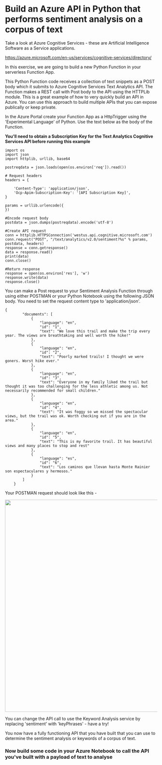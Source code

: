 # Build an Azure API in Python that performs sentiment analysis on a corpus of text

Take a look at Azure Cognitive Services - these are Artificial Intelligence Software as a Service applications.

https://azure.microsoft.com/en-us/services/cognitive-services/directory/


In this exercise, we are going to build  a new Python Function in your serverless Function App.

This Python Function code receives a collection of text snippets as a POST body which it submits to Azure Cognitive Services Text Analytics API. The Function makes a REST call with Post body to the API using the HTTPLib module. This is a great example of how to very quickly build an API in Azure. You can use this approach to build multiple APIs that you can expose publically or keep private.

In the Azure Portal create your Function App as a HttpTrigger using the 'Experimental Language' of Python. Use the text below as the body of the Function.

**You'll need to obtain a Subscription Key for the Text Analytics Cognitive Services API before running this example**

```
import os
import json
import httplib, urllib, base64

postreqdata = json.loads(open(os.environ['req']).read())

# Request headers
headers = {

    'Content-Type': 'application/json',
    'Ocp-Apim-Subscription-Key': '[API Subscription Key]',
}

params = urllib.urlencode({
})

#Encode request body
postdata = json.dumps(postreqdata).encode('utf-8')

#Create API request
conn = httplib.HTTPSConnection('westus.api.cognitive.microsoft.com')
conn.request("POST", "/text/analytics/v2.0/sentiment?%s" % params, postdata, headers)
response = conn.getresponse()
data = response.read()
print(data)
conn.close()

#Return response
response = open(os.environ['res'], 'w')
response.write(data)
response.close()
```

You can make a Post request to your Sentiment Analysis Function through using either POSTMAN or your Python Notebook using the following JSON body. You need to set the request content type to 'application/json'.

```
{
        "documents": [
            {
                "language": "en",
                "id": "1",
                "text": "We love this trail and make the trip every year. The views are breathtaking and well worth the hike!"
            },
            {
                "language": "en",
                "id": "2",
                "text": "Poorly marked trails! I thought we were goners. Worst hike ever."
            },
            {
                "language": "en",
                "id": "3",
                "text": "Everyone in my family liked the trail but thought it was too challenging for the less athletic among us. Not necessarily recommended for small children."
            },
            {
                "language": "en",
                "id": "4",
                "text": "It was foggy so we missed the spectacular views, but the trail was ok. Worth checking out if you are in the area."
            },                
            {
                "language": "en",
                "id": "5",
                "text": "This is my favorite trail. It has beautiful views and many places to stop and rest"
            },
            {
                "language": "es", 
                "id": "6", 
                "text": "Los caminos que llevan hasta Monte Rainier son espectaculares y hermosos."
            }
        ]
    }
```
Your POSTMAN request should look like this - 

 <img src="https://github.com/ben-houghton/azureforpython/blob/master/images/postmanrequest.PNG" width="700">
 
 You can change the API call to use the Keyword Analysis service by replacing 'sentiment' with 'keyPhrases' - have a try!
 
 You now have a fully functioning API that you have built that you can use to determine the sentiment analysis or keywords of a corpus of text.
 
### Now build some code in your Azure Notebook to call the API you've built with a payload of text to analyse
